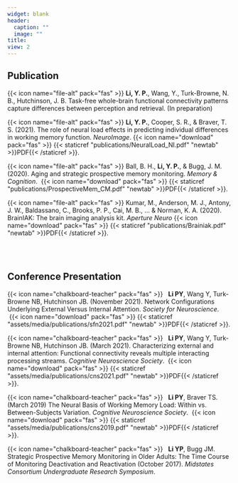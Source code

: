 ```yaml
---
widget: blank
header:
  caption: ""
  image: ""
title: 
view: 2
---
```



## Publication
{{< icon name="file-alt" pack="fas" >}}   __Li, Y. P.__, Wang, Y., Turk-Browne, N. B., Hutchinson, J. B. Task-free whole-brain functional connectivity patterns capture differences between perception and retrieval. (In preparation)

{{< icon name="file-alt" pack="fas" >}}   __Li, Y. P.__, Cooper, S. R., & Braver, T. S. (2021). The role of neural load effects in predicting individual differences in working memory function. *NeuroImage*.&nbsp;{{< icon name="download" pack="fas" >}} {{< staticref "publications/NeuralLoad_NI.pdf" "newtab" >}}PDF{{< /staticref >}}. 

{{< icon name="file-alt" pack="fas" >}}   Ball, B. H., __Li, Y. P.__, & Bugg, J. M. (2020). Aging and strategic prospective memory monitoring. *Memory & Cognition*. &nbsp;{{< icon name="download" pack="fas" >}} {{< staticref "publications/ProspectiveMem_CM.pdf" "newtab" >}}PDF{{< /staticref >}}. 

{{< icon name="file-alt" pack="fas" >}}   Kumar, M., Anderson, M. J., Antony, J. W., Baldassano, C., Brooks, P. P., Cai, M. B., ... & Norman, K. A. (2020). BrainIAK: The brain imaging analysis kit. *Aperture Neuro*&nbsp;{{< icon name="download" pack="fas" >}} {{< staticref "publications/Brainiak.pdf" "newtab" >}}PDF{{< /staticref >}}. 

<br/><br/>

## Conference Presentation

{{< icon name="chalkboard-teacher" pack="fas" >}}  &nbsp; __Li PY__, Wang Y, Turk‐Browne NB, Hutchinson JB. (November 2021). Network Configurations Underlying External Versus Internal Attention. *Society for Neuroscience*. &nbsp;{{< icon name="download" pack="fas" >}} {{< staticref "assets/media/publications/sfn2021.pdf" "newtab" >}}PDF{{< /staticref >}}.

{{< icon name="chalkboard-teacher" pack="fas" >}}  &nbsp; __Li PY__, Wang Y, Turk‐Browne NB, Hutchinson JB. (March 2021). Characterizing external and internal attention: Functional connectivity reveals multiple interacting processing streams. *Cognitive Neuroscience Society*. &nbsp;{{< icon name="download" pack="fas" >}} {{< staticref "assets/media/publications/cns2021.pdf" "newtab" >}}PDF{{< /staticref >}}.

{{< icon name="chalkboard-teacher" pack="fas" >}}  &nbsp; __Li PY__, Braver TS. (March 2019) The Neural Basis of Working Memory Load: Within vs. Between-Subjects Variation. *Cognitive Neuroscience Society*. &nbsp;{{< icon name="download" pack="fas" >}} {{< staticref "assets/media/publications/cns2019.pdf" "newtab" >}}PDF{{< /staticref >}}.

{{< icon name="chalkboard-teacher" pack="fas" >}}  &nbsp; __Li YP__, Bugg JM. Strategic Prospective Memory Monitoring in Older Adults: The Time Course of Monitoring Deactivation and Reactivation (October 2017). *Midstates Consortium Undergraduate Research Symposium*.



